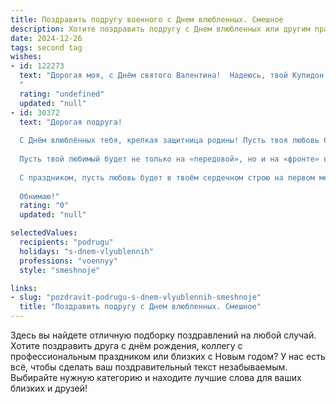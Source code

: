 ```yaml
---
title: Поздравить подругу военного с Днем влюбленных. Смешное
description: Хотите поздравить подругу с Днем влюбленных или другим праздником? Наш ИИ создаст незабываемое поздравление, а вы обязательно выделитесь среди других.  
date: 2024-12-26
tags: second tag
wishes:
- id: 122273
  text: "Дорогая моя, с Днём святого Валентина!  Надеюсь, твой Купидон сегодня не промахнётся, а метко поразит тебя стрелой… любви, конечно, а не очередным боевым заданием!  Пусть сердце твоё бьётся чаще не от артиллерийской канонады, а от нежных чувств!  Счастья тебе, моя боевая подруга!
  "
  rating: "undefined"
  updated: "null"
- id: 30372
  text: "Дорогая подруга!
  
  С Днём влюблённых тебя, крепкая защитница родины! Пусть твоя любовь будет такой же стойкой, как ты на службе, а романтика – такой же яркой, как фейерверки на параде! Желаю, чтобы сердце твоё никогда не сдавало позиции, а романтические сюрпризы были готовы в любой момент к атаке.
  
  Пусть твой любимый будет не только на «передовой», но и на «фронте» внимания и заботы! Помни, даже самые строгое командование не может держать чувства на расстоянии. В день влюблённых приготовь свой обожаемый «боезапас» – коктейли, свечи и, возможно, всё же не с этой стороны, а с другой, пригласить его на свидание!
  
  С праздником, пусть любовь будет в твоём сердечном строю на первом месте, а все \"задания\" выполняются с улыбкой!
  
  Обнимаю!"
  rating: "0"
  updated: "null"

selectedValues:
  recipients: "podrugu"
  holidays: "s-dnem-vlyublennih"
  professions: "voennyy"
  style: "smeshnoje"

links:
- slug: "pozdravit-podrugu-s-dnem-vlyublennih-smeshnoje"
  title: "Поздравить подругу с Днем влюбленных. Смешное"
---
```


Здесь вы найдете отличную подборку поздравлений на любой случай. 
Хотите поздравить друга с днём рождения, коллегу с профессиональным праздником или близких с Новым годом? У нас есть всё, чтобы сделать ваш поздравительный текст незабываемым. Выбирайте нужную категорию и находите лучшие слова для ваших близких и друзей!
